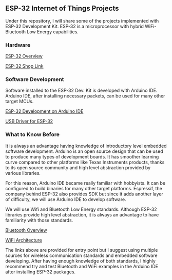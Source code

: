 ﻿## ESP-32 Internet of Things Projects

Under this repository, I will share some of the projects implemented with ESP-32 Development Kit. ESP-32 is a microprocessor with hybrid WiFi-Bluetooth Low Energy capabilities.

### Hardware

[ESP-32 Overview](https://www.espressif.com/en/products/hardware/esp32/overview)

[ESP-32 Shop Link](https://www.banggood.com/ESP32-Development-Board-WiFiBluetooth-Ultra-Low-Power-Consumption-Dual-Cores-ESP-32-ESP-32S-Board-p-1109512.html?rmmds=search&cur_warehouse=CN)

### Software Development

Software installed to the ESP-32 Dev. Kit is developed with Arduino IDE. Arduino IDE, after installing necessary packets, can be used for many other target MCUs.

[ESP-32 Development on Arduino IDE](https://github.com/espressif/arduino-esp32/blob/master/docs/arduino-ide/windows.md)

[USB Driver for ESP-32](https://www.silabs.com/products/development-tools/software/usb-to-uart-bridge-vcp-drivers)

### What to Know Before

It is always an advantage having knowledge of introductory level embedded software development. Arduino is an open source design that can be used to produce many types of development boards. It has smoother learning curve compared to other platforms like Texas Instruments products, thanks to its open source community and high level abstraction provided by various libraries.

For this reason, Arduino IDE became really familiar with hobbyists. It can be configured to build binaries for many other target platforms. Espressif, the company behind ESP-32 also provides SDK but since it adds another layer of difficulty, we will use Arduino IDE to develop software.

We will use Wifi and Bluetooth Low Energy standards. Although ESP-32 libraries provide high level abstraction, it is always an advantage to have familiarity with those standards.

[Bluetooth Overview](https://learn.adafruit.com/introduction-to-bluetooth-low-energy/introduction)

[WiFi Architecture](http://www.tutorial-reports.com/wireless/wlanwifi/wifi_architecture.php)

The links above are provided for entry point but I suggest using multiple sources for wireless communication standards and embedded software developing. After having enough knowledge of both standards, I highly recommend try and test Bluetooth and WiFi examples in the Arduino IDE after installing ESP-32 packages.

